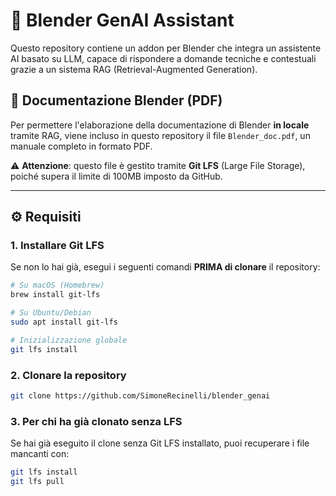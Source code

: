 # 🧠 Blender GenAI Assistant

Questo repository contiene un addon per Blender che integra un assistente AI basato su LLM, capace di rispondere a domande tecniche e contestuali grazie a un sistema RAG (Retrieval-Augmented Generation).

## 📄 Documentazione Blender (PDF)

Per permettere l'elaborazione della documentazione di Blender **in locale** tramite RAG, viene incluso in questo repository il file `Blender_doc.pdf`, un manuale completo in formato PDF.

⚠️ **Attenzione**: questo file è gestito tramite **Git LFS** (Large File Storage), poiché supera il limite di 100MB imposto da GitHub.

---

## ⚙️ Requisiti

### 1. Installare Git LFS

Se non lo hai già, esegui i seguenti comandi **PRIMA di clonare** il repository:

```bash
# Su macOS (Homebrew)
brew install git-lfs

# Su Ubuntu/Debian
sudo apt install git-lfs

# Inizializzazione globale
git lfs install
```

### 2. Clonare la repository
```bash
git clone https://github.com/SimoneRecinelli/blender_genai
```

### 3. Per chi ha già clonato senza LFS
Se hai già eseguito il clone senza Git LFS installato, puoi recuperare i file mancanti con:
```bash
git lfs install
git lfs pull
```


